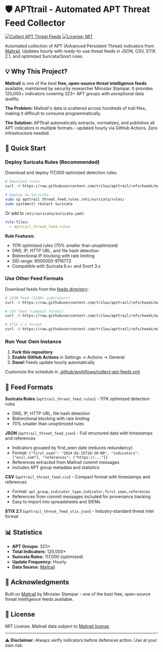 # 🛡️ APTtrail - Automated APT Threat Feed Collector

[![Collect APT Threat Feeds](https://github.com/trilwu/apttrail/actions/workflows/collect-apt-feeds.yml/badge.svg)](https://github.com/trilwu/apttrail/actions/workflows/collect-apt-feeds.yml)
[![License: MIT](https://img.shields.io/badge/License-MIT-yellow.svg)](https://opensource.org/licenses/MIT)

Automated collection of APT (Advanced Persistent Threat) indicators from [Maltrail](https://github.com/stamparm/maltrail). Updates hourly with ready-to-use threat feeds in JSON, CSV, STIX 2.1, and optimized Suricata/Snort rules.

## 💡 Why This Project?

**Maltrail** is one of the best **free, open-source threat intelligence feeds** available, maintained by security researcher Miroslav Stampar. It provides 120,000+ indicators covering 323+ APT groups with exceptional data quality.

**The Problem:** Maltrail's data is scattered across hundreds of trail files, making it difficult to consume programmatically.

**The Solution:** APTtrail automatically extracts, normalizes, and publishes all APT indicators in multiple formats - updated hourly via GitHub Actions. Zero infrastructure needed.

## 🚀 Quick Start

### Deploy Suricata Rules (Recommended)

Download and deploy 117,000 optimized detection rules:

```bash
# Download rules
curl -O https://raw.githubusercontent.com/trilwu/apttrail/refs/heads/main/feeds/apttrail_threat_feed.rules

# Deploy to Suricata
sudo cp apttrail_threat_feed.rules /etc/suricata/rules/
sudo systemctl restart suricata
```

Or add to `/etc/suricata/suricata.yaml`:
```yaml
rule-files:
  - apttrail_threat_feed.rules
```

**Rule Features:**
- 117K optimized rules (70% smaller than unoptimized)
- DNS, IP, HTTP URL, and file hash detection
- Bidirectional IP blocking with rate limiting
- SID range: 9000000-9116772
- Compatible with Suricata 6.x+ and Snort 3.x

### Use Other Feed Formats

Download feeds from the [feeds directory](feeds/):

```bash
# JSON feed (120K+ indicators)
curl -O https://raw.githubusercontent.com/trilwu/apttrail/refs/heads/main/feeds/apttrail_threat_feed.json

# CSV feed (compact format)
curl -O https://raw.githubusercontent.com/trilwu/apttrail/refs/heads/main/feeds/apttrail_threat_feed.csv

# STIX 2.1 format
curl -O https://raw.githubusercontent.com/trilwu/apttrail/refs/heads/main/feeds/apttrail_threat_feed_stix.json
```

### Run Your Own Instance

1. **Fork this repository**
2. **Enable GitHub Actions** in Settings → Actions → General
3. **Done!** Feeds update hourly automatically

Customize the schedule in [.github/workflows/collect-apt-feeds.yml](.github/workflows/collect-apt-feeds.yml)

## 📁 Feed Formats

**Suricata Rules** (`apttrail_threat_feed.rules`) - 117K optimized detection rules
- DNS, IP, HTTP URL, file hash detection
- Bidirectional blocking with rate limiting
- 70% smaller than unoptimized rules

**JSON** (`apttrail_threat_feed.json`) - Full structured data with timestamps and references
- Indicators grouped by first_seen date (reduces redundancy)
- Format: `{"first_seen": "2024-01-15T10:30:00", "indicators": ["evil.com"], "references": ["https://..."]}`
- References extracted from Maltrail commit messages
- Includes APT group metadata and statistics

**CSV** (`apttrail_threat_feed.csv`) - Compact format with timestamps and references
- Format: `apt_group,indicator_type,indicator,first_seen,references`
- References from commit messages included for provenance tracking
- Easy to import into spreadsheets and SIEMs

**STIX 2.1** (`apttrail_threat_feed_stix.json`) - Industry-standard threat intel format

## 📊 Statistics

- **APT Groups:** 323+
- **Total Indicators:** 120,000+
- **Suricata Rules:** 117,000 (optimized)
- **Update Frequency:** Hourly
- **Data Source:** [Maltrail](https://github.com/stamparm/maltrail)

## 🙏 Acknowledgments

Built on [Maltrail](https://github.com/stamparm/maltrail) by Miroslav Stampar - one of the best free, open-source threat intelligence feeds available.

## 📝 License

MIT License. Maltrail data subject to [Maltrail license](https://github.com/stamparm/maltrail/blob/master/LICENSE).

---

⚠️ **Disclaimer:** Always verify indicators before defensive action. Use at your own risk.

